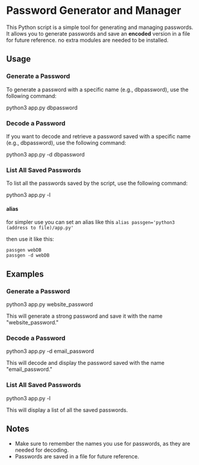 # Password Generator and Manager

This Python script is a simple tool for generating and managing passwords. It allows you to generate passwords and save an **encoded** version in a file for future reference. no extra modules are needed to be installed.

## Usage

### Generate a Password
To generate a password with a specific name (e.g., dbpassword), use the following command:

python3 app.py dbpassword

### Decode a Password
If you want to decode and retrieve a password saved with a specific name (e.g., dbpassword), use the following command:

python3 app.py -d dbpassword

### List All Saved Passwords
To list all the passwords saved by the script, use the following command:

python3 app.py -l

#### alias
for simpler use you can set an alias like this `alias passgen='python3 (address to file)/app.py'` 

then use it like this:
```
passgen webDB
passgen -d webDB
```


## Examples

### Generate a Password
python3 app.py website_password

This will generate a strong password and save it with the name "website_password."

### Decode a Password
python3 app.py -d email_password

This will decode and display the password saved with the name "email_password."

### List All Saved Passwords
python3 app.py -l

This will display a list of all the saved passwords.

## Notes
- Make sure to remember the names you use for passwords, as they are needed for decoding.
- Passwords are saved in a file for future reference.
